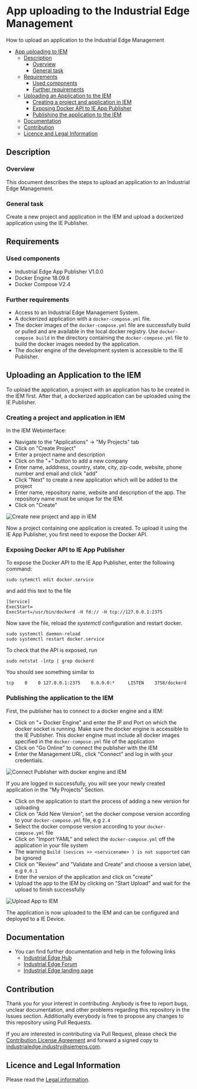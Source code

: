 # App uploading to the Industrial Edge Management

How to upload an application to the Industrial Edge Management

- [App uploading to IEM](#app-uploading-to-iem)
  - [Description](#description)
    - [Overview](#overview)
    - [General task](#general-task)
  - [Requirements](#requirements)
    - [Used components](#used-components)
    - [Further requirements](#further-requirements)
  - [Uploading an Application to the IEM](#uploading-an-application-to-the-iem)
    - [Creating a project and application in IEM](#creating-a-project-and-application-in-iem)
    - [Exposing Docker API to IE App Publisher](#exposing-docker-api-to-ie-app-publisher)
    - [Publishing the application to the IEM](#publishing-the-application-to-the-iem)
  - [Documentation](#documentation)
  - [Contribution](#contribution)
  - [Licence and Legal Information](#licence-and-legal-information)

## Description

### Overview

This document describes the steps to upload an application to an Industrial Edge Management.

### General task

Create a new project and application in the IEM and upload a dockerized application using the IE Publisher.

## Requirements

### Used components

- Industrial Edge App Publisher V1.0.0
- Docker Engine 18.09.6
- Docker Compose V2.4

### Further requirements

- Access to an Industrial Edge Management System.
- A dockerized application with a `docker-compose.yml` file.
- The docker images of the `docker-compose.yml` file are successfully build or pulled and are available in the local docker registry. Use `docker-compose build` in the directory containing the `docker-compose.yml` file to build the docker images needed by the application.
- The docker engine of the development system is accessible to the IE Publisher.

## Uploading an Application to the IEM

To upload the application, a project with an application has to be created in the IEM first. After that, a dockerized application can be uploaded using the IE Publisher.

### Creating a project and application in IEM

In the IEM Webinterface:

- Navigate to the "Applications" -> "My Projects" tab
- Click on "Create Project"
- Enter a project name and description
- Click on the "+" button to add a new company
- Enter name, adddress, country, state, city, zip-code, website, phone number and email and click "add"
- Click "Next" to create a new application which will be added to the project
- Enter name, repository name, website and description of the app. The repository name must be unique for the IEM.
- Click on "Create"

![Create new project and app in IEM](doc/graphics/create-project-and-app-iem.gif)

Now a project containing one application is created. To upload it using the IE App Publisher, you first need to expose the Docker API.

### Exposing Docker API to IE App Publisher

To expose the Docker API to the IE App Publisher, enter the following command:

    sudo sytemctl edit docker.service

and add this text to the file

    [Service]
    ExecStart=
    ExecStart=/usr/bin/dockerd -H fd:// -H tcp://127.0.0.1:2375

Now save the file, reload the *systemctl* configuration and restart docker.

    sudo systemctl daemon-reload
    sudo systemctl restart docker.service

To check that the API is exposed, run

    sudo netstat -lntp | grep dockerd  

You should see something similar to

    tcp    0    0 127.0.0.1:2375    0.0.0.0:*     LISTEN    3758/dockerd 

### Publishing the application to the IEM

First, the publisher has to connect to a docker engine and a IEM:

- Click on "+ Docker Engine" and enter the IP and Port on which the docker socket is running. Make sure the docker engine is accessible to the IE Publisher. This docker engine must include all docker images specified in the `docker-compose.yml` file of the application
- Click on "Go Online" to connect the publisher with the IEM
- Enter the Management URL, click "Connect" and log in with your credentials. 

![Connect Publisher with docker engine and IEM](doc/graphics/publisher-connect-docker-iem.gif)

If you are logged in successfully, you will see your newly created application in the "My Projects" Section.

- Click on the application to start the process of adding a new version for uploading
- Click on "Add New Version", set the docker compose version according to your `docker-compose.yml` file, e.g `2.4`
- Select the docker compose version according to your `docker-compose.yml` file
- Click on "Import YAML" and select the `docker-compose.yml` off the application in your file system
- The warning `Build (sevices >> <servicename> ) is not supported` can be ignored 
- Click on "Review" and "Validate and Create" and choose a version label, e.g `0.0.1`
- Enter the version of the application and click on "create"
- Upload the app to the IEM by clicking on "Start Upload" and wait for the upload to finish successfully

![Upload App to IEM](doc/graphics/upload-app-iem.gif)

The application is now uploaded to the IEM and can be configured and deployed to a IE Device.

## Documentation

- You can find further documentation and help in the following links
  - [Industrial Edge Hub](https://iehub.eu1.edge.siemens.cloud/#/documentation)
  - [Industrial Edge Forum](https://www.siemens.com/industrial-edge-forum)
  - [Industrial Edge landing page](https://new.siemens.com/global/en/products/automation/topic-areas/industrial-edge/simatic-edge.html)
  
## Contribution

Thank you for your interest in contributing. Anybody is free to report bugs, unclear documentation, and other problems regarding this repository in the Issues section.
Additionally everybody is free to propose any changes to this repository using Pull Requests.

If you are interested in contributing via Pull Request, please check the [Contribution License Agreement](Siemens_CLA_1.1.pdf) and forward a signed copy to [industrialedge.industry@siemens.com](mailto:industrialedge.industry@siemens.com?subject=CLA%20Agreement%20Industrial-Edge).

## Licence and Legal Information

Please read the [Legal information](LICENSE.md).
